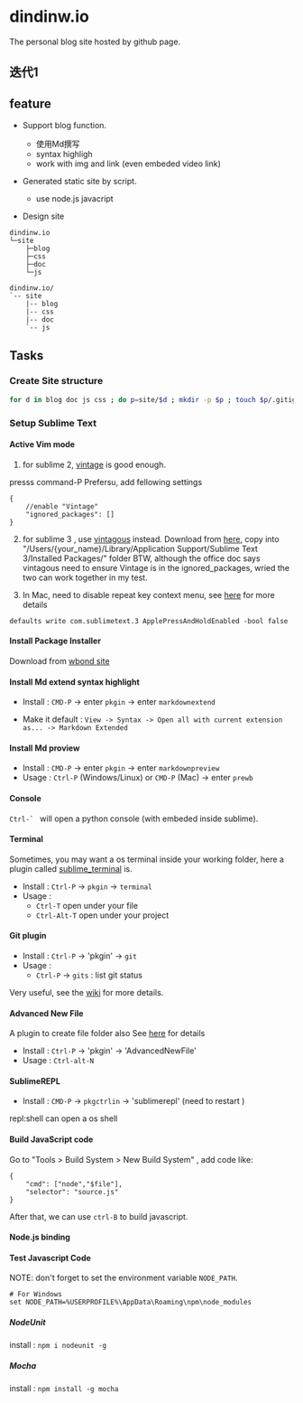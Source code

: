 dindinw.io
==========

The personal blog site hosted by github page.

迭代1
-----

## feature

 - Support blog function.
    - 使用Md撰写
    - syntax highligh
    - work with img and link (even embeded video link)

 - Generated static site by script.
    - use node.js javacript 

 - Design site 

```
dindinw.io
└─site
    ├─blog
    ├─css
    ├─doc
    └─js
```

```
dindinw.io/
`-- site
    |-- blog
    |-- css
    |-- doc
    `-- js
```

Tasks
-----

### Create Site structure

```bash
for d in blog doc js css ; do p=site/$d ; mkdir -p $p ; touch $p/.gitignore ; done
```
### Setup Sublime Text 

#### Active Vim mode

1. for sublime 2, [vintage][v1] is good enough.

presss command-P Prefersu, add fellowing settings

```
{
    //enable "Vintage"
    "ignored_packages": []
}
```
2. for sublime 3 , use [vintagous][v2] instead.
Download from [here][v2_d], copy into "/Users/{your_name}/Library/Application Support/Sublime Text 3/Installed Packages/" folder
BTW, although the office doc says vintagous need to ensure Vintage is in the ignored_packages, wried the two can work together in my test.

3. In Mac, need to disable repeat key context menu, see [here][key_repeat] for more details

```
defaults write com.sublimetext.3 ApplePressAndHoldEnabled -bool false
```

[v1]:http://www.sublimetext.com/docs/2/vintage.html
[v2]:https://github.com/guillermooo/Vintageous
[v2_d]:https://bitbucket.org/guillermooo/vintageous/downloads/Vintageous.sublime-package
[key_repeat]:https://gist.github.com/kconragan/2510186

#### Install Package Installer

Download from [wbond site][pkgctr]

[pkgctr]:https://sublime.wbond.net/installation

#### Install Md extend syntax highlight

- Install : `CMD-P` -> enter `pkgin` -> enter `markdownextend`

- Make it default : `View -> Syntax -> Open all with current extension as... -> Markdown Extended`

#### Install Md proview 

- Install : `CMD-P` -> enter `pkgin` -> enter `markdownpreview`
- Usage : `Ctrl-P` (Windows/Linux) or `CMD-P` (Mac) -> enter `prewb`

#### Console 

``Ctrl-` `` will open a python console (with embeded inside sublime).

#### Terminal

Sometimes, you may want a os terminal inside your working folder, here a plugin called [sublime_terminal][s_t] is.

- Install : `Ctrl-P` -> `pkgin` -> `terminal`
- Usage : 
    - `Ctrl-T` open under your file
    - `Ctrl-Alt-T` open under your project 

[s_t]: https://github.com/wbond/sublime_terminal


#### Git plugin

- Install : `Ctrl-P` -> 'pkgin' -> `git` 
- Usage : 
    - `Ctrl-P` -> `gits` : list git status 

Very useful, see the [wiki][sublime-git] for more details.

[sublime-git]:https://github.com/kemayo/sublime-text-git/wiki

#### Advanced New File

A plugin to create file folder also 
See [here][sublime-anf] for details

- Install : `Ctrl-P` -> 'pkgin' -> 'AdvancedNewFile' 
- Usage : `Ctrl-alt-N` 

[sublime-anf]: https://github.com/skuroda/Sublime-AdvancedNewFile

#### SublimeREPL

- Install : `CMD-P` -> `pkgctrlin` -> 'sublimerepl' (need to restart )

repl:shell can open a os shell  

[repl]: https://github.com/wuub/SublimeREPL/


#### Build JavaScript code

Go to "Tools > Build System > New Build System" , add code like:

```
{
	"cmd": ["node","$file"],
	"selector": "source.js"
}
```

After that, we can use `ctrl-B` to build javascript.

#### Node.js binding

[node-snippets]:https://github.com/zenorocha/sublime-snippets-js/

[sublimetext-nodejs]:https://github.com/tanepiper/SublimeText-Nodejs

#### Test Javascript Code

NOTE: don't forget to set the environment variable `NODE_PATH`. 

```shell
# For Windows
set NODE_PATH=%USERPROFILE%\AppData\Roaming\npm\node_modules
```

##### NodeUnit
install : `npm i nodeunit -g`

[nodeunit]: https://github.com/caolan/nodeunit

##### Mocha
install : `npm install -g mocha`

[mocha]: https://github.com/visionmedia/mocha
